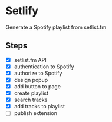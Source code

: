 # Setlify

Generate a Spotify playlist from setlist.fm


## Steps

- [x] setlist.fm API
- [x] authentication to Spotify
- [x] authorize to Spotify
- [x] design popup
- [x] add button to page
- [x] create playlist
- [x] search tracks
- [x] add tracks to playlist
- [ ] publish extension
